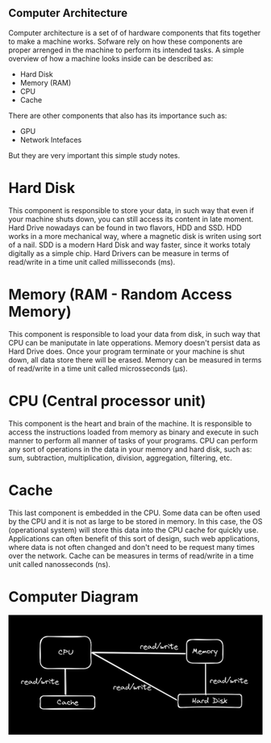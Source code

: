## Computer Architecture

Computer architecture is a set of of hardware components that fits together to make a machine works.
Sofware rely on how these components are proper arrenged in the machine to perform its intended tasks.
A simple overview of how a machine looks inside can be described as:

- Hard Disk
- Memory (RAM)
- CPU
- Cache

There are other components that also has its importance such as:

- GPU
- Network Intefaces

But they are very important this simple study notes.

# Hard Disk

This component is responsible to store your data, in such way that even if your machine shuts down, you can still access its content in late moment.
Hard Drive nowadays can be found in two flavors, HDD and SSD. HDD works in a more mechanical way, where a magnetic disk is writen using sort of a nail.
SDD is a modern Hard Disk and way faster, since it works totaly digitally as a simple chip.
Hard Drivers can be measure in terms of read/write in a time unit called millisseconds (ms).

# Memory (RAM - Random Access Memory)

This component is responsible to load your data from disk, in such way that CPU can be maniputate in late opperations.
Memory doesn't persist data as Hard Drive does. Once your program terminate or your machine is shut down, all data store there will be erased.
Memory can be measured in terms of read/write in a time unit called microsseconds (μs).

# CPU (Central processor unit)

This component is the heart and brain of the machine. It is responsible to access the instructions loaded from memory as binary and execute in such manner to perform
all manner of tasks of your programs.
CPU can perform any sort of operations in the data in your memory and hard disk, such as: sum, subtraction, multiplication, division, aggregation, filtering, etc.

# Cache

This last component is embedded in the CPU. Some data can be often used by the CPU and it is not as large to be stored in memory. In this case, the OS (operational system) will store this data into the CPU cache for quickly use.
Applications can often benefit of this sort of design, such web applications, where data is not often changed and don't need to be request many times over the network.
Cache can be measures in terms of read/write in a time unit called nanosseconds (ns).


# Computer Diagram

![](/images/1.png)